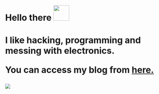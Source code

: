 <h1>Hello there <img src=https://c.tenor.com/mLd_uzMGKREAAAAi/gemoroi-picardia.gif", width="50"><h1>
<p>I like hacking, programming and messing with electronics.</p>
<p>You can access my blog from <a href="http://1do7.github.io/">here.<a></p>
<img src="https://c.tenor.com/G465PtI9pbYAAAAM/critical-ops-we-do-a-little-trolling.gif">
